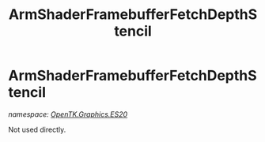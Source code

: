 ﻿---
title: ArmShaderFramebufferFetchDepthStencil
---

# ArmShaderFramebufferFetchDepthStencil
_namespace: [OpenTK.Graphics.ES20](N-OpenTK.Graphics.ES20.html)_

Not used directly.




